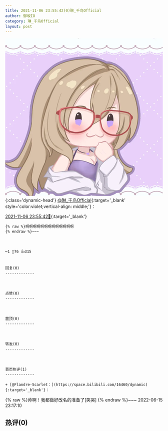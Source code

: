 ```yaml
---
title: 2021-11-06 23:55:42(0)琳_千鸟Official
author: 御坂IO
category: 琳_千鸟Official
layout: post
---
```


![img](/images/c0a88f85ebd0d056f37b114e0748e69556c8b488.jpg){:class='dynamic-head'}
[@琳_千鸟Official](https://space.bilibili.com/1620923329/dynamic){:target='_blank' style='color:violet;vertical-align: middle;'}：

[2021-11-06 23:55:42🔗](https://t.bilibili.com/590024319156515119){:target='_blank'}

~~~
{% raw %}啊啊啊啊啊啊啊啊啊啊啊啊啊
{% endraw %}~~~



↪️1 💬76 👍315


回复(0)
-------------



点赞(0)
-------------



置顶(0)
-------------



转发(0)
-------------



首页热评(1)
-------------

+ [@Flandre·Scarlet：](https://space.bilibili.com/16460/dynamic){:target='_blank'}：
~~~
{% raw %}帅啊！我都做好改名的准备了[笑哭]
{% endraw %}~~~
2022-06-15 23:17:10


热评(0)
-------------



